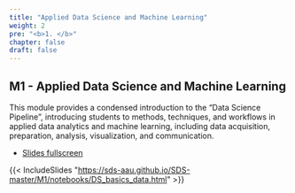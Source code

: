 ```yaml
---
title: "Applied Data Science and Machine Learning"
weight: 2
pre: "<b>1. </b>"
chapter: false
draft: false
---
```


## M1 - Applied Data Science and Machine Learning

This module provides a condensed introduction to the “Data Science Pipeline”, introducing students to methods, techniques, and workflows in applied data analytics and machine learning, including data acquisition, preparation, analysis, visualization, and communication.

* [Slides fullscreen](https://sds-aau.github.io/SDS-master/M1/notebooks/DS_basics_data.html)

{{< IncludeSlides "https://sds-aau.github.io/SDS-master/M1/notebooks/DS_basics_data.html" >}} 





